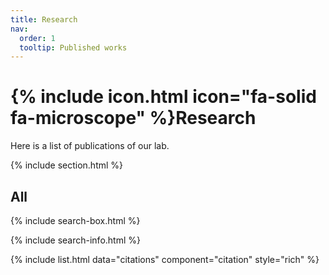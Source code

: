 ```yaml
---
title: Research
nav:
  order: 1
  tooltip: Published works
---
```


# {% include icon.html icon="fa-solid fa-microscope" %}Research

Here is a list of publications of our lab.

{% include section.html %}


## All

{% include search-box.html %}

{% include search-info.html %}

{% include list.html data="citations" component="citation" style="rich" %}
